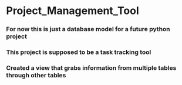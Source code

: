 # Project_Management_Tool
### For now this is just a database model for a future python project
### This project is supposed to be a task tracking tool
### Created a view that grabs information from multiple tables through other tables